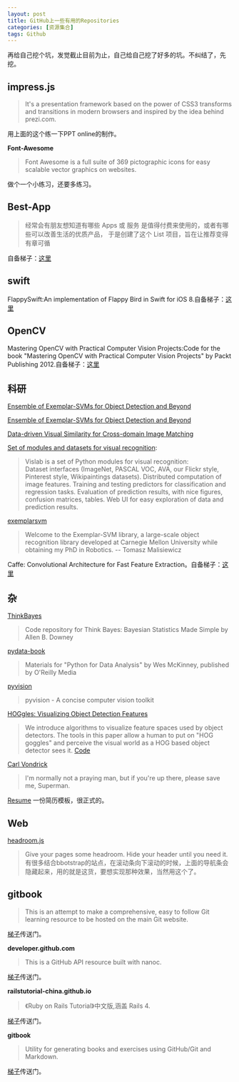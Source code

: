 ```yaml
---
layout: post
title: GitHub上一些有用的Repositories
categories: [资源集合]
tags: Github
---
```


再给自己挖个坑，发觉截止目前为止，自己给自己挖了好多的坑。不纠结了，先挖。

## impress.js

>It's a presentation framework based on the power of CSS3 transforms and transitions in modern browsers and inspired by the idea behind prezi.com.

用上面的这个练一下PPT online的制作。

**Font-Awesome**

>Font Awesome is a full suite of 369 pictographic icons for easy scalable vector graphics on websites.

做个一个小练习，还要多练习。

## Best-App

>经常会有朋友想知道有哪些 Apps 或 服务 是值得付费来使用的，或者有哪些可以改善生活的优质产品， 于是创建了这个 List 项目，旨在让推荐变得有章可循

自备梯子：[这里](https://github.com/hzlzh/Best-App)

## swift

FlappySwift:An implementation of Flappy Bird in Swift for iOS 8.自备梯子：[这里](https://github.com/fullstackio/FlappySwift)

## OpenCV

Mastering OpenCV with Practical Computer Vision Projects:Code for the book "Mastering OpenCV with Practical Computer Vision Projects" by Packt Publishing 2012.自备梯子：[这里](https://github.com/MasteringOpenCV/code)

## 科研

[Ensemble of Exemplar-SVMs for Object Detection and Beyond](https://github.com/abhi2610/exemplarsvm)

[Ensemble of Exemplar-SVMs for Object Detection and Beyond](https://github.com/quantombone/exemplarsvm)

[Data-driven Visual Similarity for Cross-domain Image Matching](http://graphics.cs.cmu.edu/projects/crossDomainMatching/)

[Set of modules and datasets for visual recognition](https://github.com/sergeyk/vislab):
>Vislab is a set of Python modules for visual recognition:</br>
Dataset interfaces (ImageNet, PASCAL VOC, AVA, our Flickr style, Pinterest style, Wikipaintings datasets).
Distributed computation of image features.
Training and testing predictors for classification and regression tasks.
Evaluation of prediction results, with nice figures, confusion matrices, tables.
Web UI for easy exploration of data and prediction results.

[exemplarsvm](https://github.com/quantombone/exemplarsvm)
>Welcome to the Exemplar-SVM library, a large-scale object recognition library developed at Carnegie Mellon University while obtaining my PhD in Robotics. -- Tomasz Malisiewicz

Caffe: Convolutional Architecture for Fast Feature Extraction。自备梯子：[这里](https://github.com/willard-yuan/caffe)



## 杂

[ThinkBayes](https://github.com/AllenDowney/ThinkBayes)
>Code repository for Think Bayes: Bayesian Statistics Made Simple by Allen B. Downey

[pydata-book](https://github.com/pydata/pydata-book)
>Materials for "Python for Data Analysis" by Wes McKinney, published by O'Reilly Media

[pyvision](https://github.com/cvondrick/pyvision)
>pyvision - A concise computer vision toolkit

[HOGgles: Visualizing Object Detection Features](http://web.mit.edu/vondrick/ihog/)
>We introduce algorithms to visualize feature spaces used by object detectors. The tools in this paper allow a human to put on "HOG goggles" and perceive the visual world as a HOG based object detector sees it. [Code](https://github.com/CSAILVision/ihog)

[Carl Vondrick](http://web.mit.edu/vondrick/)
>I'm normally not a praying man, but if you're up there, please save me, Superman.

[Resume](http://greatghoul.github.io/resume/)
一份简历模板，很正式的。

## Web

[headroom.js](https://github.com/WickyNilliams/headroom.js)
>Give your pages some headroom. Hide your header until you need it.
有很多结合bbotstrap的站点，在滚动条向下滚动的时候，上面的导航条会隐藏起来，用的就是这货，要想实现那种效果，当然用这个了。

## gitbook

>This is an attempt to make a comprehensive, easy to follow Git learning resource to be hosted on the main Git website.

[梯子](https://github.com/schacon/gitbook)传送门。

**developer.github.com**
>This is a GitHub API resource built with nanoc.

[梯子](https://github.com/github/developer.github.com)传送门。

**railstutorial-china.github.io**
>《Ruby on Rails Tutorial》中文版,涵盖 Rails 4.

[梯子](https://github.com/railstutorial-china/railstutorial-china.github.io)传送门。

**gitbook**
>Utility for generating books and exercises using GitHub/Git and Markdown.

[梯子](https://github.com/GitbookIO/gitbook)传送门。

